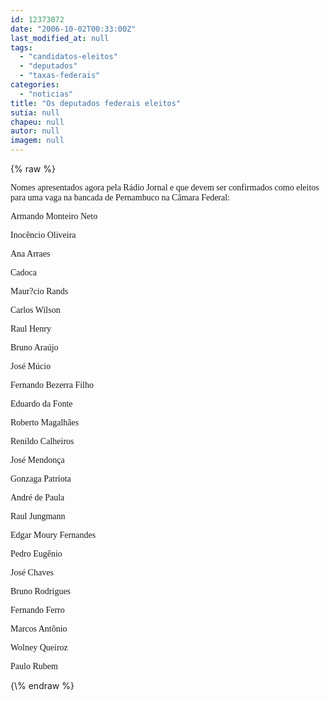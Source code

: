```yaml
---
id: 12373072
date: "2006-10-02T00:33:00Z"
last_modified_at: null
tags:
  - "candidatos-eleitos"
  - "deputados"
  - "taxas-federais"
categories:
  - "noticias"
title: "Os deputados federais eleitos"
sutia: null
chapeu: null
autor: null
imagem: null
---
```

{\% raw %}
<p><P><FONT face=Verdana>Nomes apresentados agora pela Rádio Jornal e que devem ser confirmados como eleitos para uma vaga na bancada de Pernambuco na Câmara Federal:</FONT></P></p>
<p><P><FONT face=Verdana>Armando Monteiro Neto</FONT></P></p>
<p><P><FONT face=Verdana>Inocêncio Oliveira</FONT></P></p>
<p><P><FONT face=Verdana>Ana Arraes</FONT></P></p>
<p><P><FONT face=Verdana>Cadoca</FONT></P></p>
<p><P><FONT face=Verdana>Maur?cio Rands</FONT></P></p>
<p><P><FONT face=Verdana>Carlos Wilson</FONT></P></p>
<p><P><FONT face=Verdana>Raul Henry</FONT></P></p>
<p><P><FONT face=Verdana>Bruno Araújo</FONT></P></p>
<p><P><FONT face=Verdana>José Múcio</FONT></P></p>
<p><P><FONT face=Verdana>Fernando Bezerra Filho</FONT></P></p>
<p><P><FONT face=Verdana>Eduardo da Fonte</FONT></P></p>
<p><P><FONT face=Verdana>Roberto Magalhães</FONT></P></p>
<p><P><FONT face=Verdana>Renildo Calheiros</FONT></P></p>
<p><P><FONT face=Verdana>José Mendonça</FONT></P></p>
<p><P><FONT face=Verdana>Gonzaga Patriota</FONT></P></p>
<p><P><FONT face=Verdana>André de Paula</FONT></P></p>
<p><P><FONT face=Verdana>Raul Jungmann</FONT></P></p>
<p><P><FONT face=Verdana>Edgar Moury Fernandes</FONT></P></p>
<p><P><FONT face=Verdana>Pedro Eugênio</FONT></P></p>
<p><P><FONT face=Verdana>José Chaves</FONT></P></p>
<p><P><FONT face=Verdana>Bruno Rodrigues</FONT></P></p>
<p><P><FONT face=Verdana>Fernando Ferro</FONT></P></p>
<p><P><FONT face=Verdana>Marcos Antônio</FONT></P></p>
<p><P><FONT face=Verdana>Wolney Queiroz</FONT></P></p>
<p><P><FONT face=Verdana>Paulo Rubem</FONT></P> </p>
{\% endraw %}
